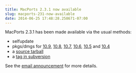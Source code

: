 ```yaml
---
title: MacPorts 2.3.1 now available
slug: macports-231-now-available
date: 2014-06-25 17:48:28.258671-07:00
---
```


MacPorts 2.3.1 has been made available via the usual methods:

* selfupdate
* pkgs/dmgs for [10.9](https://distfiles.macports.org/MacPorts/MacPorts-2.3.1-10.9-Mavericks.pkg "Mavericks pkg"), [10.8](https://distfiles.macports.org/MacPorts/MacPorts-2.3.1-10.8-MountainLion.pkg "10.8 pkg"), [10.7](https://distfiles.macports.org/MacPorts/MacPorts-2.3.1-10.7-Lion.pkg "10.7 pkg"), [10.6](https://distfiles.macports.org/MacPorts/MacPorts-2.3.1-10.6-SnowLeopard.pkg "10.6 pkg"), [10.5](https://distfiles.macports.org/MacPorts/MacPorts-2.3.1-10.5-Leopard.dmg "10.5 DMG") and [10.4](https://distfiles.macports.org/MacPorts/MacPorts-2.3.1-10.4-Tiger.dmg "10.4 DMG")
* a [source tarball](https://www.macports.org/install.php#source)
* a [tag in subversion](https://svn.macports.org/repository/macports/tags/release_2_3_1)

See the [email announcement](https://lists.macosforge.org/pipermail/macports-announce/2014-June/000030.html) for more details.
